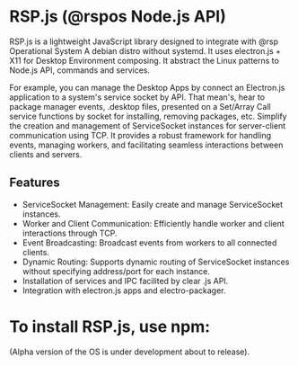 # RSP.js (@rspos Node.js API)

RSP.js is a lightweight JavaScript library designed to integrate with @rsp Operational System
A debian distro without systemd. It uses electron.js + X11 for Desktop Environment composing.
It abstract the Linux patterns to Node.js API, commands and services.

For example, you can manage the Desktop Apps by connect an Electron.js application to a system's service socket by API.
That mean's, hear to package manager events, .desktop files, presented on a Set/Array
Call service functions by socket for installing, removing packages, etc.
Simplify the creation and management of ServiceSocket instances for server-client communication using TCP. 
It provides a robust framework for handling events, managing workers, and facilitating seamless interactions between clients and servers.

## Features

- ServiceSocket Management: Easily create and manage ServiceSocket instances.
- Worker and Client Communication: Efficiently handle worker and client interactions through TCP.
- Event Broadcasting: Broadcast events from workers to all connected clients.
- Dynamic Routing: Supports dynamic routing of ServiceSocket instances without specifying address/port for each instance.
- Installation of services and IPC facilited by clear .js API.
- Integration with electron.js apps and electro-packager.

# To install RSP.js, use npm:

(Alpha version of the OS is under development about to release).